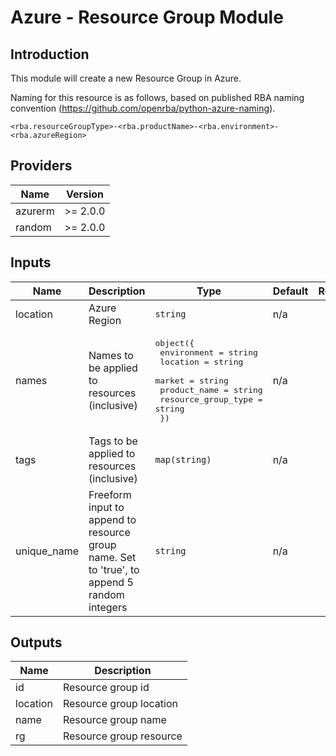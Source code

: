 # Azure - Resource Group Module

## Introduction

This module will create a new Resource Group in Azure.

Naming for this resource is as follows, based on published RBA naming convention (https://github.com/openrba/python-azure-naming).

    <rba.resourceGroupType>-<rba.productName>-<rba.environment>-<rba.azureRegion>

<!--- BEGIN_TF_DOCS --->
## Providers

| Name | Version |
|------|---------|
| azurerm | >= 2.0.0 |
| random | >= 2.0.0 |

## Inputs

| Name | Description | Type | Default | Required |
|------|-------------|------|---------|:-----:|
| location | Azure Region | `string` | n/a | yes |
| names | Names to be applied to resources (inclusive) | <pre>object({<br>    environment         = string<br>    location            = string<br>    market              = string<br>    product_name        = string<br>    resource_group_type = string<br>  })</pre> | n/a | yes |
| tags | Tags to be applied to resources (inclusive) | `map(string)` | n/a | yes |
| unique\_name | Freeform input to append to resource group name. Set to 'true', to append 5 random integers | `string` | n/a | yes |

## Outputs

| Name | Description |
|------|-------------|
| id | Resource group id |
| location | Resource group location |
| name | Resource group name |
| rg | Resource group resource |
<!--- END_TF_DOCS --->
